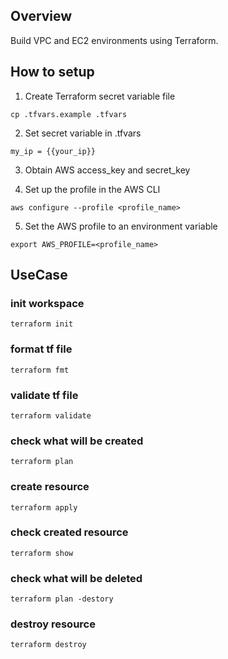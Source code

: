 ## Overview
Build VPC and EC2 environments using Terraform.

## How to setup
1. Create Terraform secret variable file
```
cp .tfvars.example .tfvars
```

2. Set secret variable in .tfvars
```
my_ip = {{your_ip}}
```

3. Obtain AWS access_key and secret_key

4. Set up the profile in the AWS CLI
```
aws configure --profile <profile_name>
```

5. Set the AWS profile to an environment variable
```
export AWS_PROFILE=<profile_name>
```

## UseCase
### init workspace
```
terraform init
```

### format tf file
```
terraform fmt
```

### validate tf file
```
terraform validate
```

### check what will be created
```
terraform plan
```

### create resource
```
terraform apply
```

### check created resource
```
terraform show
```

### check what will be deleted
```
terraform plan -destory
```

### destroy resource
```
terraform destroy
```
